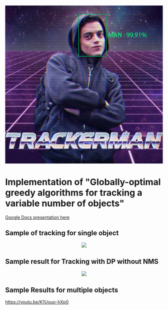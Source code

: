 <p align="center">
  <img src="./other/title.png">
</p>

# Implementation of "Globally-optimal greedy algorithms for tracking a variable number of objects"

[Google Docs presentation here](https://docs.google.com/presentation/d/1hfFy2mtVQT85IyWbXXIuzW9xEwwLg0rytxoY6Tm--18/edit?usp=sharing)

## Sample of tracking for single object

<p align="center">
  <img src="./other/track1.gif">
</p>

## Sample result for Tracking with DP without NMS

<p align="center">
  <img src="./other/tracking.gif">
</p>

## Sample Results for multiple objects
https://youtu.be/K1Uouo-hXp0

